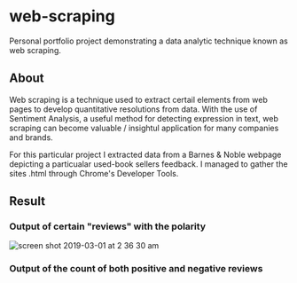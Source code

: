 # web-scraping
Personal portfolio project demonstrating a data analytic technique known as web scraping.

## About
Web scraping is a technique used to extract certail elements from web pages to develop quantitative resolutions from data. With the use of Sentiment Analysis, a useful method for detecting expression in text, web scraping can become valuable / insightul application for many companies and brands.

For this particular project I extracted data from a Barnes & Noble webpage depicting a particualar used-book sellers feedback. I managed to gather the sites .html through Chrome's Developer Tools.

## Result
### Output of certain "reviews" with the polarity
![screen shot 2019-03-01 at 2 36 30 am](https://user-images.githubusercontent.com/23439187/53626292-f1f04a00-3bca-11e9-9c1d-2a4361091c7f.png)

### Output of the count of both positive and negative reviews
